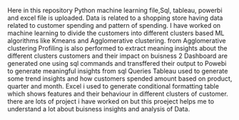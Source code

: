 Here in this repository Python machine learning file,Sql, tableau, powerbi and excel file is uploaded.
Data is related to a shopping store having data related to customer spending and pattern of spending.
I have worked on machine learning to divide the customers into different clusters based ML algorithms like Kmeans and Agglomerative clustering.
from Agglomerative clustering Profiling is also performed to extract meaning insights about the different clusters customers and their impact on buisness
2 Dashboard are generated one using sql commands and transffered their output to Powebi to generate meaningful insights from sql Queries
Tableau used to generate some trend insights and how customers spended amount based on product, quarter and month.
Excel i used to generate conditional formatting table which shows features and their behaviour in different clusters of customer.
there are lots of project i have worked on but this proeject helps me to understand a lot about buisness insights and analysis of Data.
